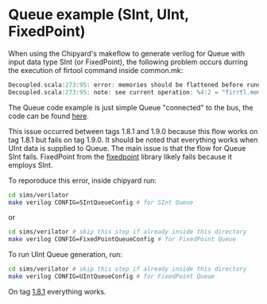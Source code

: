 # Queue example (SInt, UInt, FixedPoint)

When using the Chipyard's makeflow to generate verilog for Queue with input data type SInt (or FixedPoint), the following problem occurs durring the execution of firtool command inside common.mk:
```scala
Decoupled.scala:273:95: error: memories should be flattened before running LowerMemory
Decoupled.scala:273:95: note: see current operation: %4:2 = "firrtl.mem"() {annotations = [], depth = 2 : i64, name = "ram", nameKind = #firrtl<name_kind droppable_name>, portAnnotations = [[], []], portNames = ["MPORT", "io_deq_bits_MPORT"], readLatency = 0 : i32, ruw = 0 : i32, writeLatency = 1 : i32} : () -> (!firrtl.bundle<addr: uint<1>, en: uint<1>, clk: clock, data: sint<16>, mask: uint<1>>, !firrtl.bundle<addr: uint<1>, en: uint<1>, clk: clock, data flip: sint<16>>)
```

The Queue code example is just simple Queue "connected" to the bus, the code can be found [here](./generators/chipyard/src/main/scala/Queue/QueueExample.scala).

This issue occurred between tags 1.8.1 and 1.9.0 because this flow works on tag 1.8.1 but fails on tag 1.9.0. It should be noted that everything works when UInt data is supplied to Queue. The main issue is that the flow for Queue SInt fails. FixedPoint from the [fixedpoint](https://github.com/ucb-bar/fixedpoint) library likely fails because it employs SInt.

To reporoduce this error, inside chipyard run:
```bash
cd sims/verilator
make verilog CONFIG=SIntQueueConfig # for SInt Queue
```
or
```bash
cd sims/verilator # skip this step if already inside this directory
make verilog CONFIG=FixedPointQueueConfig # for FixedPoint Queue
```

To run UInt Queue generation, run:
```bash
cd sims/verilator # skip this step if already inside this directory
make verilog CONFIG=UIntQueueConfig # for FixedPoint Queue
```

On tag [1.8.1](https://github.com/milovanovic/chipyard/tree/1.8.1_queue) everything works.
